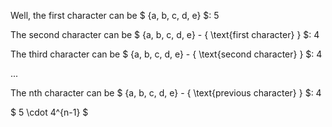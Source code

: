 Well, the first character can be $ {a, b, c, d, e} $: 5

The second character can be $ {a, b, c, d, e} - { \text{first character} } $: 4

The third character can be $ {a, b, c, d, e} - { \text{second character} } $: 4

...

The nth character can be $ {a, b, c, d, e} - { \text{previous character} } $: 4

$ 5 \cdot 4^{n-1} $
